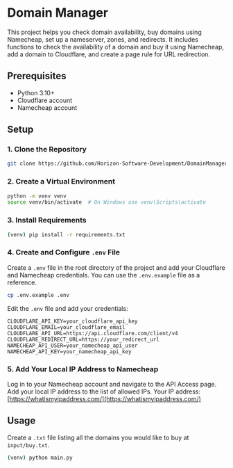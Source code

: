
# Domain Manager

This project helps you check domain availability, buy domains using Namecheap, set up a nameserver, zones, and redirects. It includes functions to check the availability of a domain and buy it using Namecheap, add a domain to Cloudflare, and create a page rule for URL redirection.

## Prerequisites

- Python 3.10+
- Cloudflare account
- Namecheap account

## Setup

### 1. Clone the Repository

```sh
git clone https://github.com/Horizon-Software-Development/DomainManager .
```

### 2. Create a Virtual Environment

```sh
python -m venv venv
source venv/bin/activate  # On Windows use venv\Scripts\activate
```

### 3. Install Requirements

```sh
(venv) pip install -r requirements.txt
```

### 4. Create and Configure `.env` File

Create a `.env` file in the root directory of the project and add your Cloudflare and Namecheap credentials. You can use the `.env.example` file as a reference.

```sh
cp .env.example .env
```

Edit the `.env` file and add your credentials:

```plaintext
CLOUDFLARE_API_KEY=your_cloudflare_api_key
CLOUDFLARE_EMAIL=your_cloudflare_email
CLOUDFLARE_API_URL=https://api.cloudflare.com/client/v4
CLOUDFLARE_REDIRECT_URL=https://your_redirect_url
NAMECHEAP_API_USER=your_namecheap_api_user
NAMECHEAP_API_KEY=your_namecheap_api_key
```

### 5. Add Your Local IP Address to Namecheap

Log in to your Namecheap account and navigate to the API Access page. Add your local IP address to the list of allowed IPs.
Your IP address: [https://whatismyipaddress.com/](https://whatismyipaddress.com/)

## Usage

Create a `.txt` file listing all the domains you would like to buy at `input/buy.txt`.

```sh
(venv) python main.py
```